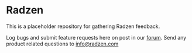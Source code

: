 # Radzen

This is a placeholder repository for gathering Radzen feedback.

Log bugs and submit feature requests here on post in our [forum](http://forum.radzen.com/).
Send any product related questions to info@radzen.com

